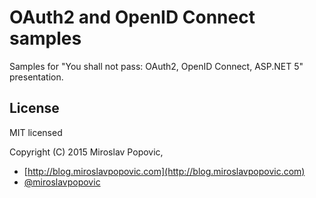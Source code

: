 # OAuth2 and OpenID Connect samples

Samples for "You shall not pass: OAuth2, OpenID Connect, ASP.NET 5" presentation.

## License

MIT licensed

Copyright (C) 2015 Miroslav Popovic,


- [http://blog.miroslavpopovic.com](http://blog.miroslavpopovic.com)
- [@miroslavpopovic](https://twitter.com/miroslavpopovic/)
